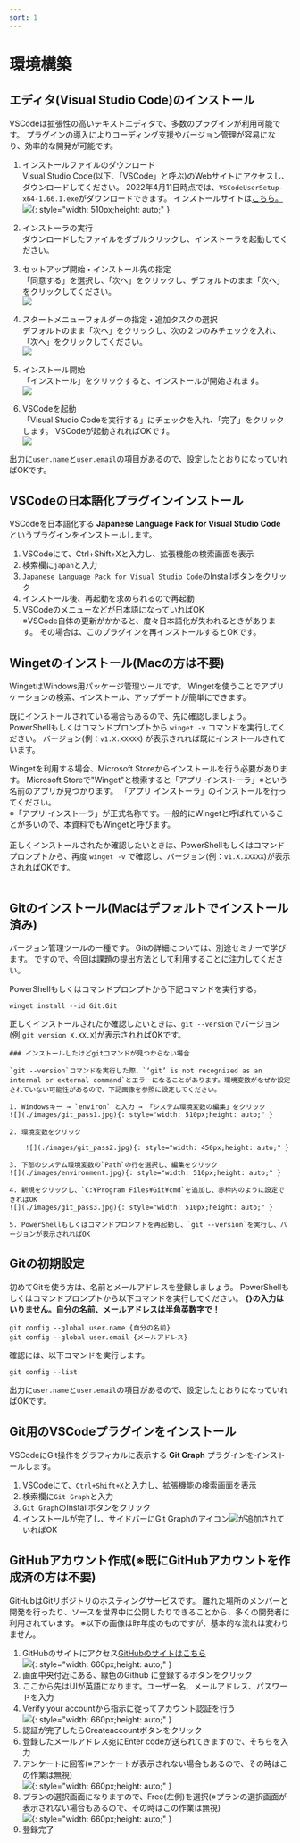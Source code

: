```yaml
---
sort: 1
---
```

# 環境構築

## エディタ(Visual Studio Code)のインストール

VSCodeは拡張性の高いテキストエディタで、多数のプラグインが利用可能です。
プラグインの導入によりコーディング支援やバージョン管理が容易になり、効率的な開発が可能です。

1. インストールファイルのダウンロード<br>
Visual Studio Code(以下、「VSCode」と呼ぶ)のWebサイトにアクセスし、ダウンロードしてください。
2022年4月11日時点では、`VSCodeUserSetup-x64-1.66.1.exe`がダウンロードできます。
インストールサイトは[こちら。](https://code.visualstudio.com/Download)<br>
![](./images/Aspose.Words.a262145e-b3c2-4e51-a607-826ad36f58eb.001.png){: style="width: 510px;height: auto;" }

1. インストーラの実行<br>
ダウンロードしたファイルをダブルクリックし、インストーラを起動してください。

1. セットアップ開始・インストール先の指定<br>
「同意する」を選択し、「次へ」をクリックし、デフォルトのまま「次へ」をクリックしてください。<br>
![](./images/Aspose.Words.a262145e-b3c2-4e51-a607-826ad36f58eb.002.png)

1. スタートメニューフォルダーの指定・追加タスクの選択<br>
デフォルトのまま「次へ」をクリックし、次の２つのみチェックを入れ、「次へ」をクリックしてください。<br>
![](./images/Aspose.Words.a262145e-b3c2-4e51-a607-826ad36f58eb.003.png)

1. インストール開始<br>
「インストール」をクリックすると、インストールが開始されます。<br>
![](./images/Aspose.Words.a262145e-b3c2-4e51-a607-826ad36f58eb.004.png)

1. VSCodeを起動<br>
「Visual Studio Codeを実行する」にチェックを入れ、「完了」をクリックします。
VSCodeが起動されればOKです。<br>
![](./images/Aspose.Words.a262145e-b3c2-4e51-a607-826ad36f58eb.005.png)

出力に`user.name`と`user.email`の項目があるので、設定したとおりになっていればOKです。

## VSCodeの日本語化プラグインインストール

VSCodeを日本語化する **Japanese Language Pack for Visual Studio Code** というプラグインをインストールします。

1. VSCodeにて、Ctrl+Shift+Xと入力し、拡張機能の検索画面を表示
1. 検索欄に`japan`と入力
1. `Japanese Language Pack for Visual Studio Code`のInstallボタンをクリック
2. インストール後、再起動を求められるので再起動
3. VSCodeのメニューなどが日本語になっていればOK<br>
   ※VSCode自体の更新がかかると、度々日本語化が失われるときがあります。
   その場合は、このプラグインを再インストールするとOKです。

## Wingetのインストール(Macの方は不要)

WingetはWindows⽤パッケージ管理ツールです。
Wingetを使うことでアプリケーションの検索、インストール、アップデートが簡単にできます。<br>

既にインストールされている場合もあるので、先に確認しましょう。
PowerShellもしくはコマンドプロンプトから `winget -v` コマンドを実行してください。
バージョン(例：`v1.X.XXXXX`) が表示されれば既にインストールされています。<br>

Wingetを利⽤する場合、Microsoft Storeからインストールを⾏う必要があります。
Microsoft Storeで"Winget"と検索すると「アプリ インストーラ」※という名前のアプリが⾒つかります。
「アプリ インストーラ」のインストールを⾏ってください。<br>
※「アプリ インストーラ」が正式名称です。⼀般的にWingetと呼ばれていることが多いので、本資料でもWingetと呼びます。 <br><br>
正しくインストールされたか確認したいときは、PowerShellもしくはコマンドプロンプトから、再度 `winget -v` で確認し、バージョン(例：`v1.X.XXXXX`)が表示されればOKです。<br><br>

## Gitのインストール(Macはデフォルトでインストール済み)

バージョン管理ツールの一種です。
Gitの詳細については、別途セミナーで学びます。
ですので、今回は課題の提出方法として利用することに注力してください。<br>

PowerShellもしくはコマンドプロンプトから下記コマンドを実行する。<br>

```shell
winget install --id Git.Git
```

正しくインストールされたか確認したいときは、`git --version`でバージョン(例:`git version X.XX.X`)が表示されればOKです。<br>

```note
### インストールしたけどgitコマンドが見つからない場合

`git --version`コマンドを実行した際、`‘git’ is not recognized as an internal or external command`とエラーになることがあります。環境変数がなぜか設定されていない可能性があるので、下記画像を参照に設定してください。

1. Windowsキー → `environ` と入力 → 「システム環境変数の編集」をクリック
![](./images/git_pass1.jpg){: style="width: 510px;height: auto;" }

2. 環境変数をクリック

    ![](./images/git_pass2.jpg){: style="width: 450px;height: auto;" }

3. 下部のシステム環境変数の`Path`の行を選択し、編集をクリック
![](./images/environment.jpg){: style="width: 510px;height: auto;" }

4. 新規をクリックし、`C:¥Program Files¥Git¥cmd`を追加し、赤枠内のように設定できればOK
![](./images/git_pass3.jpg){: style="width: 510px;height: auto;" }

5. PowerShellもしくはコマンドプロンプトを再起動し、`git --version`を実行し、バージョンが表示されればOK
```

## Gitの初期設定

初めてGitを使う方は、名前とメールアドレスを登録しましょう。
PowerShellもしくはコマンドプロンプトから以下コマンドを実行してください。
**{}の入力はいりません。自分の名前、メールアドレスは半角英数字で！**

```shell
git config --global user.name {自分の名前}
git config --global user.email {メールアドレス}
```

確認には、以下コマンドを実行します。

```shell
git config --list
```

出力に`user.name`と`user.email`の項目があるので、設定したとおりになっていればOKです。

## Git用のVSCodeプラグインをインストール

VSCodeにGit操作をグラフィカルに表示する **Git Graph** プラグインをインストールします。

1. VSCodeにて、`Ctrl+Shift+X`と入力し、拡張機能の検索画面を表示
2. 検索欄に`Git Graph`と入力
3. `Git Graph`のInstallボタンをクリック
4. インストールが完了し、サイドバーにGit Graphのアイコン![](./images/Aspose.Words.aedafcf0-3819-4263-af12-50337a38362b.016.png)が追加されていればOK

## GitHubアカウント作成(※既にGitHubアカウントを作成済の方は不要)

GitHubはGitリポジトリのホスティングサービスです。
離れた場所のメンバーと開発を行ったり、ソースを世界中に公開したりできることから、多くの開発者に利用されています。
※以下の画像は昨年度のものですが、基本的な流れは変わりません。

1. GitHubのサイトにアクセス[GitHubのサイトはこちら](https://github.co.jp/)<br>
   ![](./images/Aspose.Words.aedafcf0-3819-4263-af12-50337a38362b.003.png){: style="width: 660px;height: auto;" }
2. 画面中央付近にある、緑色のGithub に登録するボタンをクリック
3. ここから先はUIが英語になります。ユーザー名、メールアドレス、パスワードを入力
4. Verify your accountから指示に従ってアカウント認証を行う<br>
   ![](./images/Aspose.Words.aedafcf0-3819-4263-af12-50337a38362b.004.png){: style="width: 660px;height: auto;" }
5. 認証が完了したらCreateaccountボタンをクリック
6. 登録したメールアドレス宛にEnter codeが送られてきますので、そちらを入力
7. アンケートに回答(※アンケートが表示されない場合もあるので、その時はこの作業は無視)<br>
   ![](./images/Aspose.Words.aedafcf0-3819-4263-af12-50337a38362b.005.png){: style="width: 660px;height: auto;" }
8. プランの選択画面になりますので、Free(左側)を選択(※プランの選択画面が表示されない場合もあるので、その時はこの作業は無視)<br>
    ![](./images/Aspose.Words.aedafcf0-3819-4263-af12-50337a38362b.007.jpeg){: style="width: 660px;height: auto;" }
9. 登録完了
